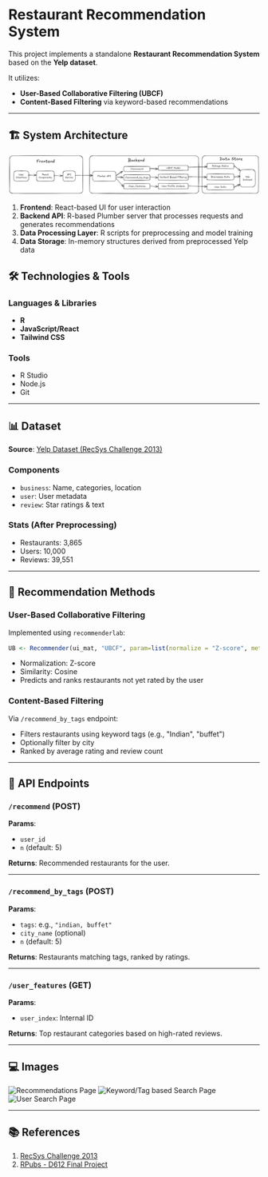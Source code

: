 # Restaurant Recommendation System

This project implements a standalone **Restaurant Recommendation System** based on the **Yelp dataset**.

It utilizes:
- **User-Based Collaborative Filtering (UBCF)**
- **Content-Based Filtering** via keyword-based recommendations

---

## 🏗️ System Architecture

![System Architecture](images/system-architecture.png)

1. **Frontend**: React-based UI for user interaction  
2. **Backend API**: R-based Plumber server that processes requests and generates recommendations  
3. **Data Processing Layer**: R scripts for preprocessing and model training  
4. **Data Storage**: In-memory structures derived from preprocessed Yelp data  

## 🛠️ Technologies & Tools

### Languages & Libraries
- **R**
- **JavaScript/React**
- **Tailwind CSS**

### Tools
- R Studio
- Node.js
- Git

---

## 📊 Dataset

**Source**: [Yelp Dataset (RecSys Challenge 2013)](https://www.kaggle.com/competitions/yelp-recsys-2013)

### Components
- `business`: Name, categories, location
- `user`: User metadata
- `review`: Star ratings & text

### Stats (After Preprocessing)
- Restaurants: 3,865
- Users: 10,000
- Reviews: 39,551

---

## 🤖 Recommendation Methods

### User-Based Collaborative Filtering
Implemented using `recommenderlab`:
```r
UB <- Recommender(ui_mat, "UBCF", param=list(normalize = "Z-score", method="Cosine"))
````

* Normalization: Z-score
* Similarity: Cosine
* Predicts and ranks restaurants not yet rated by the user

### Content-Based Filtering

Via `/recommend_by_tags` endpoint:

* Filters restaurants using keyword tags (e.g., "Indian", "buffet")
* Optionally filter by city
* Ranked by average rating and review count

---

## 🔌 API Endpoints

### `/recommend` (POST)

**Params**:

* `user_id`
* `n` (default: 5)

**Returns**: Recommended restaurants for the user.

---

### `/recommend_by_tags` (POST)

**Params**:

* `tags`: e.g., `"indian, buffet"`
* `city_name` (optional)
* `n` (default: 5)

**Returns**: Restaurants matching tags, ranked by ratings.

---

### `/user_features` (GET)

**Params**:

* `user_index`: Internal ID

**Returns**: Top restaurant categories based on high-rated reviews.

---

## 💻 Images

![Recommendations Page](images/recommendations.png)
![Keyword/Tag based Search Page](images/keyword-based.png)
![User Search Page](images/user-based.png)

---

## 📚 References

1. [RecSys Challenge 2013](https://www.kaggle.com/competitions/yelp-recsys-2013)
2. [RPubs - D612 Final Project](https://rpubs.com/jemceach/D612-Final-Project)
